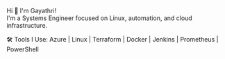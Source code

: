 Hi 👋 I'm Gayathri!  
I'm a Systems Engineer focused on Linux, automation, and cloud infrastructure.

🛠️ Tools I Use: Azure | Linux | Terraform | Docker | Jenkins | Prometheus | PowerShell

